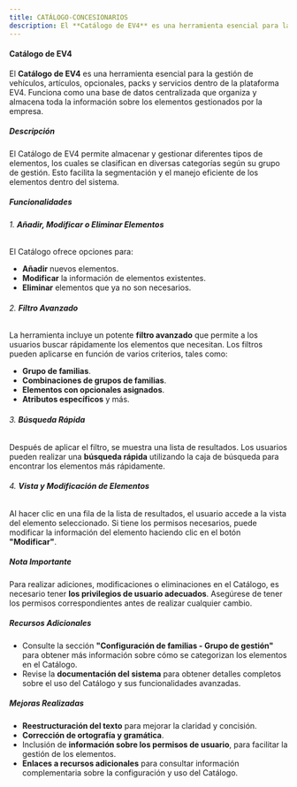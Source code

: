 ```yaml
---
title: CATÁLOGO-CONCESIONARIOS
description: El **Catálogo de EV4** es una herramienta esencial para la gestión de vehículos, artículos, opcionales, packs y servicios dentro de la plataforma EV4. Funciona como una base de datos centralizada que organiza y almacena toda la información sobre los elementos gestionados por la empresa.
---
```


#### Catálogo de EV4

El **Catálogo de EV4** es una herramienta esencial para la gestión de vehículos, artículos, opcionales, packs y servicios dentro de la plataforma EV4. Funciona como una base de datos centralizada que organiza y almacena toda la información sobre los elementos gestionados por la empresa.

##### Descripción

El Catálogo de EV4 permite almacenar y gestionar diferentes tipos de elementos, los cuales se clasifican en diversas categorías según su grupo de gestión. Esto facilita la segmentación y el manejo eficiente de los elementos dentro del sistema.

##### Funcionalidades

###### 1. **Añadir, Modificar o Eliminar Elementos**

El Catálogo ofrece opciones para:
- **Añadir** nuevos elementos.
- **Modificar** la información de elementos existentes.
- **Eliminar** elementos que ya no son necesarios.

###### 2. **Filtro Avanzado**

La herramienta incluye un potente **filtro avanzado** que permite a los usuarios buscar rápidamente los elementos que necesitan. Los filtros pueden aplicarse en función de varios criterios, tales como:
- **Grupo de familias**.
- **Combinaciones de grupos de familias**.
- **Elementos con opcionales asignados**.
- **Atributos específicos** y más.

###### 3. **Búsqueda Rápida**

Después de aplicar el filtro, se muestra una lista de resultados. Los usuarios pueden realizar una **búsqueda rápida** utilizando la caja de búsqueda para encontrar los elementos más rápidamente.

###### 4. **Vista y Modificación de Elementos**

Al hacer clic en una fila de la lista de resultados, el usuario accede a la vista del elemento seleccionado. Si tiene los permisos necesarios, puede modificar la información del elemento haciendo clic en el botón **"Modificar"**.

##### Nota Importante

Para realizar adiciones, modificaciones o eliminaciones en el Catálogo, es necesario tener **los privilegios de usuario adecuados**. Asegúrese de tener los permisos correspondientes antes de realizar cualquier cambio.

##### Recursos Adicionales

- Consulte la sección **"Configuración de familias - Grupo de gestión"** para obtener más información sobre cómo se categorizan los elementos en el Catálogo.
- Revise la **documentación del sistema** para obtener detalles completos sobre el uso del Catálogo y sus funcionalidades avanzadas.

##### Mejoras Realizadas

- **Reestructuración del texto** para mejorar la claridad y concisión.
- **Corrección de ortografía y gramática**.
- Inclusión de **información sobre los permisos de usuario**, para facilitar la gestión de los elementos.
- **Enlaces a recursos adicionales** para consultar información complementaria sobre la configuración y uso del Catálogo.
